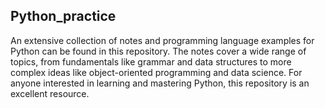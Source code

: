 ## Python_practice
 An extensive collection of notes and programming language examples for Python can be found in this repository. The notes cover a wide range of topics, from fundamentals like grammar and data structures to more complex ideas like object-oriented programming and data science. For anyone interested in learning and mastering Python, this repository is an excellent resource.
